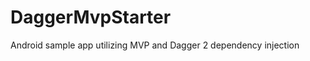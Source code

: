 DaggerMvpStarter
================
Android sample app utilizing MVP and Dagger 2 dependency injection